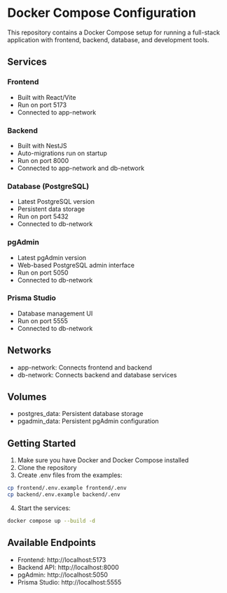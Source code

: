 # Docker Compose Configuration
This repository contains a Docker Compose setup for running a full-stack application with frontend, backend, database, and development tools.

## Services
### Frontend
- Built with React/Vite
- Run on port 5173
- Connected to app-network
### Backend
- Built with NestJS
- Auto-migrations run on startup
- Run on port 8000
- Connected to app-network and db-network
### Database (PostgreSQL)
- Latest PostgreSQL version
- Persistent data storage
- Run on port 5432
- Connected to db-network
### pgAdmin
- Latest pgAdmin version
- Web-based PostgreSQL admin interface
- Run on port 5050
- Connected to db-network
### Prisma Studio
- Database management UI
- Run on port 5555
- Connected to db-network

## Networks
- app-network: Connects frontend and backend
- db-network: Connects backend and database services

## Volumes
- postgres_data: Persistent database storage
- pgadmin_data: Persistent pgAdmin configuration

## Getting Started
1. Make sure you have Docker and Docker Compose installed
2. Clone the repository
3. Create .env files from the examples:
```bash
cp frontend/.env.example frontend/.env
cp backend/.env.example backend/.env
```
4. Start the services:
```bash
docker compose up --build -d
```

## Available Endpoints
- Frontend: http://localhost:5173
- Backend API: http://localhost:8000
- pgAdmin: http://localhost:5050
- Prisma Studio: http://localhost:5555